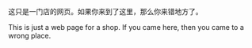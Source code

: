 这只是一门店的网页。如果你来到了这里，那么你来错地方了。

This is just a web page for a shop. If you came here, then you came to a wrong place.